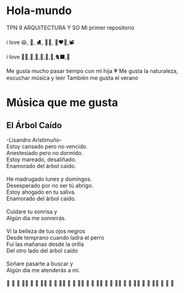 # Hola-mundo
TPN 9 ARQUITECTURA Y SO
Mi primer repositorio

i love  :laughing:, :art:, :ice_skate:, :swimming_woman:, :white_heart::heart::white_heart:,:film_projector:

i love :family_woman_girl:,:deciduous_tree:,:sunflower:,:tulip:,:mount_fuji:,:mate:,:black_cat:,:sunrise_over_mountains:

Me gusta mucho pasar tiempo con mi hija :heartpulse:
Me gusta la naturaleza, escuchar música y leer
También me gusta el verano

# Música que me gusta 

## El Árbol Caído
-Lisandro Aristimuño-
<br>
Estoy cansado pero no vencido.<br>
Anestesiado pero no dormido.<br>
Estoy mareado, desaliñado.<br>
Enamorado del árbol caído.<br>
<br>
He madrugado lunes y domingos.<br>
Desesperado por no ser tú abrigo.<br>
Estoy ahogado en tu saliva.<br>
Enamorado del árbol caído.<br>
<br>
Cuidare tu sonrisa y<br>
Algún día me sonreirás.<br>
<br>
Vi la belleza de tus ojos negros<br>
Desde temprano cuando ladra el perro<br>
Fui las mañanas desde la orilla<br>
Del otro lado del árbol caído<br>
<br>
Soñare pasarte a buscar y<br>
Algún día me atenderás a mi.<br>
<br>
🎵 🎼 🎵 🎼🎵 🎼 🎵 🎼🎵 🎼 🎵 🎼🎵 🎼 🎵 🎼🎵 🎼 🎵 🎼🎵 🎼 🎵 🎼🎵 🎼 🎵 🎼🎵 🎼 🎵 🎼🎵 🎼 🎵 🎼

